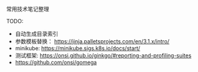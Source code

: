 常用技术笔记整理


TODO:
- 自动生成目录索引
- 参数模板替换： https://jinja.palletsprojects.com/en/3.1.x/intro/
- minikube: https://minikube.sigs.k8s.io/docs/start/
- 测试框架: https://onsi.github.io/ginkgo/#reporting-and-profiling-suites
- https://github.com/onsi/gomega

